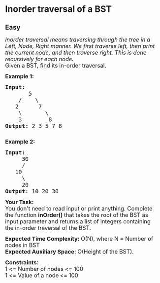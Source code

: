 # Inorder traversal of a BST
## Easy 
<div class="problem-statement">
                <p></p><p><em><span style="font-size:18px">Inorder traversal means traversing through the tree in a Left, Node, Right manner. We first traverse left, then print the current node, and then traverse right. This is done recursively for each node.</span></em><br>
<span style="font-size:18px">Given a BST, find its in-order traversal.</span></p>

<p><span style="font-size:18px"><strong>Example 1:</strong></span></p>

<pre><span style="font-size:18px"><strong>Input:
</strong>&nbsp; &nbsp; &nbsp; &nbsp;5
&nbsp; &nbsp; /&nbsp; &nbsp; \
 &nbsp; 2&nbsp; &nbsp; &nbsp;&nbsp;7
 &nbsp; &nbsp;\&nbsp; &nbsp; &nbsp;  \
  &nbsp; 3&nbsp; &nbsp; &nbsp; &nbsp; 8
<strong>Output: </strong>2 3 5 7 8
</span>
</pre>

<p><span style="font-size:18px"><strong>Example 2:</strong></span></p>

<pre><span style="font-size:18px"><strong>Input:
</strong>&nbsp; &nbsp; &nbsp;30
 &nbsp; &nbsp;&nbsp;/
 &nbsp; 10
 &nbsp; &nbsp; \
 &nbsp;  &nbsp;20
<strong>Output: </strong>10 20 30
</span></pre>

<p><span style="font-size:18px"><strong>Your Task:</strong><br>
You don't need to read input or print anything. Complete the function <strong>inOrder()&nbsp;</strong>that takes the root of the BST as input parameter and returns a list of integers containing the in-order traversal of the BST.</span></p>

<p><span style="font-size:18px"><strong>Expected Time Complexity:&nbsp;</strong>O(N), where N = Number of nodes in BST<br>
<strong>Expected Auxiliary Space:&nbsp;</strong>O(Height of the BST).</span></p>

<p><span style="font-size:18px"><strong>Constraints:</strong><br>
1 &lt;= Number of nodes &lt;= 100<br>
1 &lt;= Value of a node<sub>&nbsp;</sub>&lt;= 100</span></p>
 <p></p>
            </div>